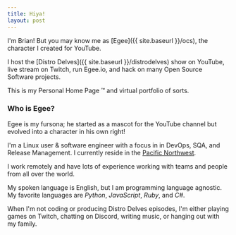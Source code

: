 ```yaml
---
title: Hiya!
layout: post
---
```


I'm Brian! But you may know me as [Egee]({{ site.baseurl }}/ocs), the character I created for YouTube.

I host the [Distro Delves]({{ site.baseurl }}/distrodelves) show on YouTube, live stream on Twitch, run Egee.io, and hack on many Open Source Software projects.

This is my Personal Home Page ™ and virtual portfolio of sorts.


### Who is Egee?

Egee is my fursona; he started as a mascot for the YouTube channel but evolved into a character in his own right!

I'm a Linux user & software engineer with a focus in in DevOps, SQA, and Release Management. I currently reside in the [Pacific Northwest](https://en.wikipedia.org/wiki/Pacific_Northwest).

I work remotely and have lots of experience working with teams and people from all over the world.

My spoken language is English, but I am programming language agnostic. My favorite languages are <i>Python</i>, <i>JavaScript</i>, <i>Ruby</i>, 
and <i>C#</i>.

When I'm not coding or producing Distro Delves episodes, I'm either playing games on Twitch, chatting on Discord, writing music, or hanging out with my family.
